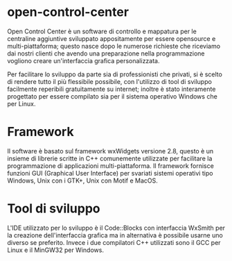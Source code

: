 # open-control-center
Open Control Center è un software di controllo e mappatura per le centraline aggiuntive sviluppato appositamente per essere opensource e multi-piattaforma; questo nasce dopo le numerose richieste che riceviamo dai nostri clienti che avendo una preparazione nella programmazione vogliono creare un'interfaccia grafica personalizzata.

Per facilitare lo sviluppo da parte sia di professionisti che privati, si è scelto di rendere tutto il più flessibile possibile, con l'utilizzo di tool di sviluppo facilmente reperibili gratuitamente su internet; inoltre è stato interamente progettato per essere compilato sia per il sistema operativo Windows che per Linux.

# Framework
Il software è basato sul framework wxWidgets versione 2.8, questo è un insieme di librerie scritte in C++ comunemente utilizzate per facilitare la programmazione di applicazioni multi-piattaforma. Il framework fornisce funzioni GUI (Graphical User Interface) per svariati sistemi operativi tipo Windows, Unix con i GTK+, Unix con Motif e MacOS.

# Tool di sviluppo
L'IDE utilizzato per lo sviluppo è il Code::Blocks con interfaccia WxSmith per la creazione dell'interfaccia grafica ma in alternativa è possibile usarne uno diverso se preferito. Invece i due compilatori C++ utilizzati sono il GCC per Linux e il MinGW32 per Windows.
